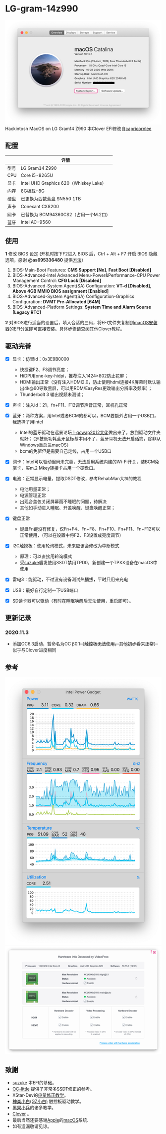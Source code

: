 # LG-gram-14z990

![Hackintosh](PIC/os.png)
Hackintosh MacOS on LG Gram14 Z990
本Clover EFI修改自[capricornlee](https://github.com/capricornlee/LG-Gram13-Z990)

## 配置

|      | 详情   |
| ---- | -----------------------------------------|
| 型号 | LG Gram14 Z990|
| CPU  | Core i5-8265U|
| 显卡 | Intel UHD Graphics 620（Whiskey Lake）|
| 内存 | 8G板载+8G|
| 硬盘 | 已更换为西数蓝盘 SN550 1TB|
| 声卡 | Conexant CX8200|
| 网卡 | 已替换为 BCM94360CS2（占用一个M.2口）|
| 蓝牙 | Intel AC-9560|

## 使用

**1** 修改 BIOS 设定 (开机时按下F2进入 BIOS 后，Ctrl + Alt + F7 开启 BIOS 隐藏选项，感谢 **@as695336480** 提供[方法](https://github.com/capricornlee/LG-Gram13-Z990/issues/7#issue-624133249)）
1. BIOS-Main-Boot Features: **CMS Support [No]**, **Fast Boot [Disabled]** 
2. BIOS-Advanced-Intel Advanced Menu-Power&Performance-CPU Power Management Control: **CFG Lock [Disabled]** 
3. BIOS-Advanced-System Agent(SA) Configuration: **VT-d [Disabled]**,  **Above 4GB MMIO BIOS assignment [Enabled]** 
4. BIOS-Advanced-System Agent(SA) Configuration-Graphics Configuration: **DVMT Pre-Allocated [64M]**
5. BIOS-Advanced-Platform Settings: **System Time and Alarm Sourse [Legacy RTC]**
 
**2** 对BIOS进行适当的设置后，填入合适的三码，将EFI文件夹复制到[macOS安装器](https://support.apple.com/zh-cn/HT201372)的EFI分区即可直接安装。具体步骤请查阅其他Clover教程。

## 驱动完善

- [x] 显卡：仿冒id：0x3E9B0000
  - 快捷键F2、F3调节亮度；
  - HiDPI用one-key-hidpi，推荐注入1424×802防止花屏；
  - HDMI输出正常（没有注入HDMI2.0，防止使用hdmi连接4K屏幕时默认输出4k@60导致黑屏，可以用RDM/EasyRes更改输出分辨率及频率）；
  - Thunderbolt 3 输出视频未测试；
  
- [x] 声卡：注入id：21，fn+F11、F12调节声音正常，耳机孔正常

- [x] 蓝牙：两种方案，用Intel或者BCM的都可以，BCM要额外占用一个USB口，我选择了用Intel
  - Intel的蓝牙驱动在远景论坛上[qcwap2012大佬](http://bbs.pcbeta.com/forum.php?mod=viewthread&tid=1838959&highlight=Intel%C0%B6%D1%C0)做出来了，放到驱动文件夹就好；（罗技低功耗蓝牙鼠标基本用不了，蓝牙耳机无法开启话筒，除非从Windows重启进macOS）
  - bcm的免驱但是需要自己走线，占用一个USB口
  
- [x] 网卡：Intel可以驱动但尚未完善，无法启用系统内建的Wi-Fi开关，装BCM免驱卡，买m.2 Mkey转接卡占用一个硬盘口。

- [x] 电池：正常显示电量，提取DSDT修改，参考RehabMan大神的教程
  - 电池用量正常；
  - 电源管理正常
  - 出现合盖仅关闭屏幕而不睡眠的问题，待解决
  - 其他如手动进入睡眠、开盖唤醒、键盘唤醒正常；
  
- [x] 键盘正常
  - 键盘Fn键没有修复，仅Fn+F4、Fn+F8、Fn+F10、Fn+F11、Fn+F12可以正常使用，（可以在设置中将F2、F3设置成亮度调节）

- [x] I2C触摸板：使用轮询模式，未来应该会修改为中断模式
  - 原理：可以直接用轮询模式
  - 受[suzuke](https://github.com/suzuke/LG-Gram-13z980-Opencore)启发使用SSDT禁用TPD0，新创建一个TPXX设备在macOS中使用

- [x] 雷电3：能驱动，不过没有设备测试热插拔，平时只用来充电

- [x] USB：最好自行定制一下USB端口

- [x] SD读卡器可以驱动（有时在睡眠唤醒后无法使用，重启即可）。

## 更新记录

### 2020.11.3
* 添加OC6.3启动，暂命名为OC β0.1~~（触控板无法使用，其他初步看来正常）~~似乎与Clover进度相同

## 参考

![CPU](PIC/cpu.png)
![GPU](PIC/gpu.png)

## 致謝

+ [suzuke](https://github.com/suzuke/LG-Gram-13z980-Opencore) 本EFI的基础。
+ [OC-little](https://github.com/daliansky/OC-little) 提供了非常多SSDT修正的参考。
+ XStar-Dev的[电量修正教学](https://xstar-dev.github.io/hackintosh_advanced/Guide_For_Battery_Hotpatch.html)。
+ [神楽小白(GZ小白)](https://blog.gzxiaobai.cn/) 触控板驱动教学。
+ [黑果小兵](https://blog.gzxiaobai.cn/)的诸多教学。
+ [Clover](https://sourceforge.net/projects/cloverefiboot/) 。
+ 最后当然还要感谢[Apple](https://www.apple.com)的[macOS](https://www.apple.com.cn/macos/)系统.
+ 如有遗漏敬请见谅。

